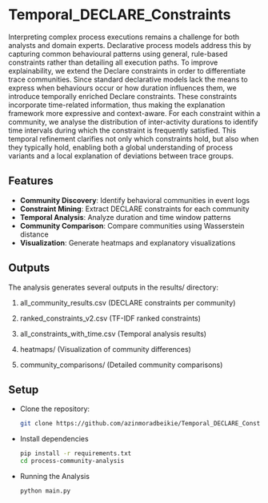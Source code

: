 # Temporal_DECLARE_Constraints

Interpreting complex process executions remains a challenge for both analysts and domain experts. Declarative process models address this by capturing common behavioural patterns using general, rule-based constraints rather than detailing all execution paths. To improve explainability, we extend the Declare constraints in order to differentiate trace communities. Since standard declarative models lack the means to express when behaviours occur or how duration influences them, we introduce temporally enriched Declare constraints. These constraints incorporate time-related information, thus making the explanation framework more expressive and context-aware.
For each constraint within a community, we analyse the distribution of inter-activity durations to identify time intervals during which the constraint is frequently satisfied. This temporal refinement clarifies not only which constraints hold, but also when they typically hold, enabling both a global understanding of process variants and a local explanation of deviations between trace groups.

## Features

- **Community Discovery**: Identify behavioral communities in event logs
- **Constraint Mining**: Extract DECLARE constraints for each community
- **Temporal Analysis**: Analyze duration and time window patterns
- **Community Comparison**: Compare communities using Wasserstein distance
- **Visualization**: Generate heatmaps and explanatory visualizations

## Outputs

The analysis generates several outputs in the results/ directory:

1. all_community_results.csv  (DECLARE constraints per community)

2. ranked_constraints_v2.csv  (TF-IDF ranked constraints)

3. all_constraints_with_time.csv  (Temporal analysis results)

4. heatmaps/  (Visualization of community differences)

5. community_comparisons/  (Detailed community comparisons)


## Setup

- Clone the repository:
  ```bash
  git clone https://github.com/azinmoradbeikie/Temporal_DECLARE_Constraints.git
- Install dependencies
  ```bash
  pip install -r requirements.txt
  cd process-community-analysis
- Running the Analysis
  ```bash
  python main.py
